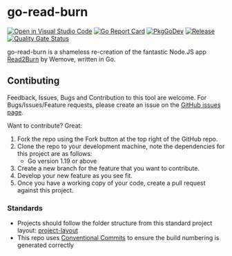 # go-read-burn

[![Open in Visual Studio Code](https://img.shields.io/static/v1?logo=visualstudiocode&label=&message=Open%20in%20Visual%20Studio%20Code&labelColor=2c2c32&color=007acc&logoColor=007acc)](https://open.vscode.dev/danstis/go-read-burn)
[![Go Report Card](https://goreportcard.com/badge/github.com/danstis/go-read-burn?style=flat-square)](https://goreportcard.com/report/github.com/danstis/go-read-burn)
[![PkgGoDev](https://pkg.go.dev/badge/github.com/danstis/go-read-burn)](https://pkg.go.dev/github.com/danstis/go-read-burn)
[![Release](https://img.shields.io/github/release/danstis/go-read-burn.svg?style=flat-square)](https://github.com/danstis/go-read-burn/releases/latest)
[![Quality Gate Status](https://sonarcloud.io/api/project_badges/measure?project=danstis_rmstale&metric=alert_status)](https://sonarcloud.io/dashboard?id=danstis_rmstale)

go-read-burn is a shameless re-creation of the fantastic Node.JS app [Read2Burn](https://www.read2burn.com/) by Wemove, written in Go.

## Contibuting

Feedback, Issues, Bugs and Contribution to this tool are welcome.
For Bugs/Issues/Feature requests, please create an issue on the [GitHub issues page](https://github.com/danstis/go-read-burn/issues).

Want to contribute? Great:

1. Fork the repo using the Fork button at the top right of the GitHub repo.
1. Clone the repo to your development machine, note the dependencies for this project are as follows:
    - Go version 1.19 or above
1. Create a new branch for the feature that you want to contribute.
1. Develop your new feature as you see fit.
1. Once you have a working copy of your code, create a pull request against this project.

### Standards

- Projects should follow the folder structure from this standard project layout: [project-layout](https://github.com/golang-standards/project-layout)
- This repo uses [Conventional Commits](https://www.conventionalcommits.org/) to ensure the build numbering is generated correctly

